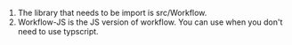 1) The library that needs to be import is src/Workflow.
2) Workflow-JS is the JS version of workflow. You can use when you don't need to use typscript.